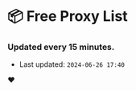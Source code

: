 # :package: Free Proxy List
### Updated every 15 minutes.

- Last updated: `2024-06-26 17:40`

:heart:

